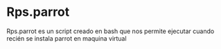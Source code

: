 # Rps.parrot
Rps.parrot es un script creado en bash que nos permite ejecutar cuando recién se instala  parrot en maquina virtual
